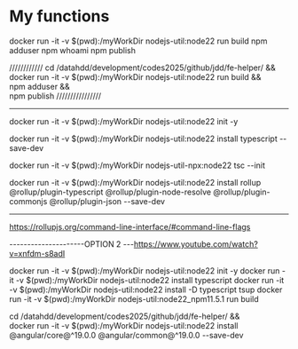 # My functions




docker run -it -v $(pwd):/myWorkDir nodejs-util:node22 run build
npm adduser
npm whoami
npm publish

////////////
cd /datahdd/development/codes2025/github/jdd/fe-helper/ && \
docker run -it -v $(pwd):/myWorkDir nodejs-util:node22 run build && \
npm adduser && \
npm publish
////////////////



------------
docker run -it -v $(pwd):/myWorkDir nodejs-util:node22 init -y

docker run -it -v $(pwd):/myWorkDir nodejs-util:node22 install typescript --save-dev

docker run -it -v $(pwd):/myWorkDir nodejs-util-npx:node22 tsc --init

docker run -it -v $(pwd):/myWorkDir nodejs-util:node22 install rollup @rollup/plugin-typescript @rollup/plugin-node-resolve @rollup/plugin-commonjs @rollup/plugin-json --save-dev



-----
https://rollupjs.org/command-line-interface/#command-line-flags




---------------------OPTION 2
---https://www.youtube.com/watch?v=xnfdm-s8adI

docker run -it -v $(pwd):/myWorkDir nodejs-util:node22 init -y
docker run -it -v $(pwd):/myWorkDir nodejs-util:node22 install typescript
docker run -it -v $(pwd):/myWorkDir nodejs-util:node22 install -D typescript tsup
docker run -it -v $(pwd):/myWorkDir nodejs-util:node22_npm11.5.1 run build


cd /datahdd/development/codes2025/github/jdd/fe-helper/ && \
docker run -it -v $(pwd):/myWorkDir nodejs-util:node22 install @angular/core@^19.0.0 @angular/common@^19.0.0 --save-dev